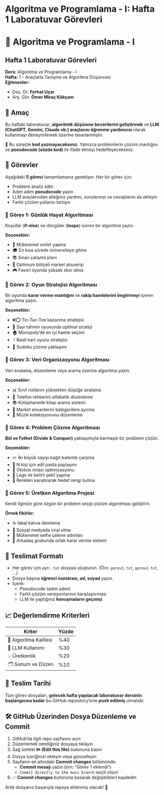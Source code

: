 # Algoritma ve Programlama - I: Hafta 1 Laboratuvar Görevleri

# 🚀 Algoritma ve Programlama - I  
## Hafta 1 Laboratuvar Görevleri  

**Ders:** Algoritma ve Programlama - I  
**Hafta:** 1 - Araçlarla Tanışma ve Algoritma Düşüncesi  
**Eğitmenler:**  
- Doç. Dr. **Ferhat Uçar**  
- Arş. Gör. **Ömer Miraç Kökçam**  

## 🎯 Amaç  
Bu haftaki laboratuvar, **algoritmik düşünme becerilerini geliştirmek** ve **LLM (ChatGPT, Gemini, Claude vb.) araçlarını öğrenme yardımcısı** olarak kullanmayı deneyimlemek üzerine tasarlanmıştır.  

📌 Bu süreçte **kod yazmayacaksınız**. Yalnızca problemlerin çözüm mantığını ve **pseudocode (sözde kod)** ile ifade etmeyi hedefleyeceksiniz.  

## 📝 Görevler  

Aşağıdaki **5 görevi** tamamlamanız gerekiyor. Her bir görev için:  
- Problemi analiz edin  
- Adım adım **pseudocode** yazın  
- LLM araçlarından aldığınız yardımı, sorularınızı ve cevaplarını da ekleyin  
- Farklı çözüm yollarını tartışın  

### 🔹 Görev 1: Günlük Hayat Algoritması  
Koşullar (**if-else**) ve döngüler (**loops**) içeren bir algoritma yazın.  

**Seçenekler:**  
- 🥚 Mükemmel omlet yapma  
- 🎓 En kısa sürede üniversiteye gitme  
- 📚 Sınav çalışma planı  
- 🛒 Optimum bütçeli market alışverişi  
- 🎮 Favori oyunda yüksek skor alma  

### 🔹 Görev 2: Oyun Stratejisi Algoritması  
Bir oyunda **karar verme mantığını** ve **rakip hamlelerini öngörmeyi** içeren algoritma yazın.  

**Seçenekler:**  
- ❌⭕ Tic-Tac-Toe kazanma stratejisi  
- 🔢 Sayı tahmin oyununda optimal strateji  
- 🏠 Monopoly’de en iyi hamle seçimi  
- 🃏 Basit kart oyunu stratejisi  
- 🔲 Sudoku çözme yaklaşımı  

### 🔹 Görev 3: Veri Organizasyonu Algoritması  
Veri sıralama, düzenleme veya arama üzerine algoritma yazın.  

**Seçenekler:**  
- 📊 Sınıf notlarını yüksekten düşüğe sıralama  
- 📒 Telefon rehberini alfabetik düzenleme  
- 📚 Kütüphanede kitap arama sistemi  
- 🏪 Market envanterini kategorilere ayırma  
- 🎵 Müzik koleksiyonunu düzenleme  

### 🔹 Görev 4: Problem Çözme Algoritması  
**Böl ve Fethet (Divide & Conquer)** yaklaşımıyla karmaşık bir problemi çözün.  

**Seçenekler:**  
- ✏️ İki büyük sayıyı kağıt-kalemle çarpma  
- 🎂 N kişi için adil pasta paylaşımı  
- 🚌 Otobüs rotası optimizasyonu  
- 🧩 Lego ile belirli şekil yapma  
- 🎨 Renkleri karıştırarak hedef rengi bulma  

### 🔹 Görev 5: Üretken Algoritma Projesi  
Kendi ilginize göre özgün bir problem seçip çözüm algoritması geliştirin.  

**Örnek fikirler:**  
- ☕ İdeal kahve demleme  
- 📱 Sosyal medyada viral olma  
- 🤳 Mükemmel selfie çekme adımları  
- 👥 Arkadaş grubunda ortak karar verme sistemi  

## 📂 Teslimat Formatı  

- Her görev için ayrı `.txt` dosyası oluşturun. (Örn: `gorev1.txt`, `gorev2.txt`, …)  
- Dosya başına **öğrenci numarası, ad, soyad** yazın.  
- İçerik:  
  - Pseudocode (adım adım)  
  - Farklı çözüm versiyonlarının karşılaştırması  
  - LLM ile yaptığınız **konuşmaların geçmişi**  

## 📈 Değerlendirme Kriterleri  

| Kriter | Yüzde |
|--------|-------|
| 🧠 Algoritma Kalitesi | %40 |
| 🤖 LLM Kullanımı | %30 |
| 💡 Üretkenlik | %20 |
| 🗂️ Sunum ve Düzen | %10 |

## 📅 Teslim Tarihi  
Tüm görev dosyaları, **gelecek hafta yapılacak laboratuvar dersinin başlangıcına kadar** bu GitHub repository’sine **push edilmiş** olmalıdır.  

## 🛠️ GitHub Üzerinden Dosya Düzenleme ve Commit  

1. GitHub’da ilgili repo sayfasını açın  
2. Düzenlemek istediğiniz dosyaya tıklayın  
3. Sağ üstteki **✏️ (Edit this file)** butonuna basın  
4. Dosya içeriğinizi ekleyin veya güncelleyin  
5. Sayfanın en altındaki **Commit changes** bölümünde:  
   - **Commit mesajı** yazın (örn: “Görev 1 eklendi”)  
   - `Commit directly to the main branch` seçili olsun  
6. ✅ **Commit changes** butonuna basarak değişiklikleri kaydedin  

Artık dosyanız başarıyla repoya eklenmiş olacak! 🎉  
